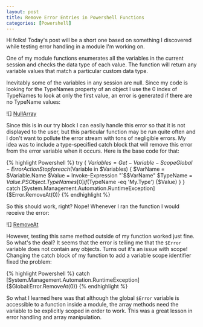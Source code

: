 ```yaml
---
layout: post
title: Remove Error Entries in Powershell Functions
categories: [Powershell]
---
```


[NullArray]: /images/NullArrayError.png
[RemoveAt]: /images/RemoveAtError.png

Hi folks! Today's post will be a short one based on something I discovered while testing error handling in a module I'm working on.

One of my module functions enumerates all the variables in the current session and checks the data type of each value. The function will return any variable values that match a particular custom data type.

Inevitably some of the variables in any session are null. Since my code is looking for the TypeNames property of an object I use the 0 index of TypeNames to look at only the first value, an error is generated if there are no TypeName values:

![] [NullArray]

Since this is in our try block I can easily handle this error so that it is not displayed to the user, but this particular function may be run quite often and I don't want to pollute the error stream with tons of negligible errors. My idea was to include a type-specified catch block that will remove this error from the error variable when it occurs. Here is the base code for that:

{% highlight Powershell %}
try
{
    $Variables = Get-Variable -Scope Global -ErrorAction Stop
    foreach ($Variable in $Variables)
        {
            $VarName = $Variable.Name
            $Value = Invoke-Expression "`$$VarName"
            $TypeName = $Value.PSObject.TypeNames[0]
            if ($TypeName -eq 'My.Type') {$Value}
        }
}
catch [System.Management.Automation.RuntimeException]{$Error.RemoveAt(0)}
{% endhighlight %}

So this should work, right? Nope! Whenever I ran the function I would receive the error:

![] [RemoveAt]

However, testing this same method outside of my function worked just fine. So what's the deal? It seems that the error is telling me that the `$Error` variable does not contain any objects. Turns out it's an issue with scope! Changing the catch block of my function to add a variable scope identifier fixed the problem:


{% highlight Powershell %}
catch [System.Management.Automation.RuntimeException]{$Global:Error.RemoveAt(0)}
{% endhighlight %}

So what I learned here was that although the global `$Error` variable is accessible to a function inside a module, the array methods need the variable to be explicitly scoped in order to work. This was a great lesson in error handling and array manipulation.
